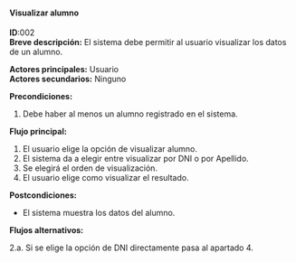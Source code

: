 #### Visualizar alumno
**ID**:002  
**Breve descripción:**
El sistema debe permitir al usuario visualizar los datos de un alumno.

**Actores principales:** Usuario  
**Actores secundarios:** Ninguno

**Precondiciones:**

1. Debe haber al menos un alumno registrado en el sistema.

**Flujo principal:**

1. El usuario elige la opción de visualizar alumno.
2. El sistema da a elegir entre visualizar por DNI o por Apellido. 
3. Se elegirá el orden de visualización. 
4. El usuario elige como visualizar el resultado.

**Postcondiciones:**

* El sistema muestra los datos del alumno.

**Flujos alternativos:**

2.a. Si se elige la opción de DNI directamente pasa al apartado 4.